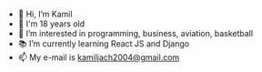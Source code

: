 - 👋 Hi, I’m Kamil
- 🎂 I'm 18 years old
- 🏀 I’m interested in programming, business, aviation, basketball
- 📚 I’m currently learning React JS and Django
- 📫 My e-mail is kamiljach2004@gmail.com


